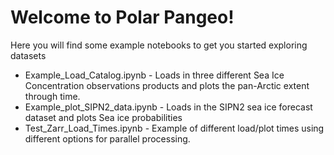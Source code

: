 # Welcome to Polar Pangeo!

Here you will find some example notebooks to get you started exploring datasets
- Example_Load_Catalog.ipynb - Loads in three different Sea Ice Concentration observations products and plots the pan-Arctic extent through time.
- Example_plot_SIPN2_data.ipynb - Loads in the SIPN2 sea ice forecast dataset and plots Sea ice probabilities
- Test_Zarr_Load_Times.ipynb - Example of different load/plot times using different options for parallel processing.
